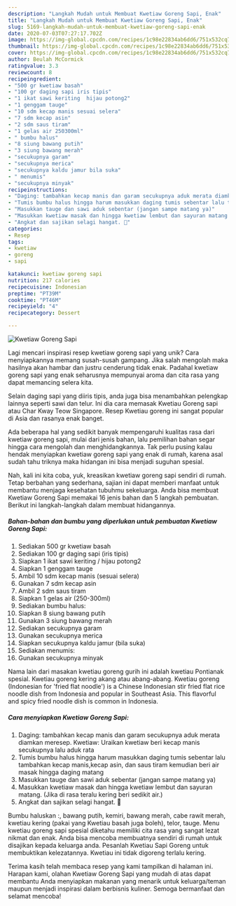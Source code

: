 ```yaml
---
description: "Langkah Mudah untuk Membuat Kwetiaw Goreng Sapi, Enak"
title: "Langkah Mudah untuk Membuat Kwetiaw Goreng Sapi, Enak"
slug: 5169-langkah-mudah-untuk-membuat-kwetiaw-goreng-sapi-enak
date: 2020-07-03T07:27:17.702Z
image: https://img-global.cpcdn.com/recipes/1c98e22834ab6dd6/751x532cq70/kwetiaw-goreng-sapi-foto-resep-utama.jpg
thumbnail: https://img-global.cpcdn.com/recipes/1c98e22834ab6dd6/751x532cq70/kwetiaw-goreng-sapi-foto-resep-utama.jpg
cover: https://img-global.cpcdn.com/recipes/1c98e22834ab6dd6/751x532cq70/kwetiaw-goreng-sapi-foto-resep-utama.jpg
author: Beulah McCormick
ratingvalue: 3.3
reviewcount: 8
recipeingredient:
- "500 gr kwetiaw basah"
- "100 gr daging sapi iris tipis"
- "1 ikat sawi keriting  hijau potong2"
- "1 genggam tauge"
- "10 sdm kecap manis sesuai selera"
- "7 sdm kecap asin"
- "2 sdm saus tiram"
- "1 gelas air 250300ml"
- " bumbu halus"
- "8 siung bawang putih"
- "3 siung bawang merah"
- "secukupnya garam"
- "secukupnya merica"
- "secukupnya kaldu jamur bila suka"
- " menumis"
- "secukupnya minyak"
recipeinstructions:
- "Daging: tambahkan kecap manis dan garam secukupnya aduk merata diamkan meresep. Kwetiaw: Uraikan kwetiaw beri kecap manis secukupnya lalu aduk rata"
- "Tumis bumbu halus hingga harum masukkan daging tumis sebentar lalu tambahkan kecap manis,kecap asin, dan saus tiram kemudian beri air masak hingga daging matang"
- "Masukkan tauge dan sawi aduk sebentar (jangan sampe matang ya)"
- "Masukkan kwetiaw masak dan hingga kwetiaw lembut dan sayuran matang. (Jika di rasa teralu kering beri sedikit air.)"
- "Angkat dan sajikan selagi hangat. 🍝"
categories:
- Resep
tags:
- kwetiaw
- goreng
- sapi

katakunci: kwetiaw goreng sapi 
nutrition: 217 calories
recipecuisine: Indonesian
preptime: "PT39M"
cooktime: "PT46M"
recipeyield: "4"
recipecategory: Dessert

---
```



![Kwetiaw Goreng Sapi](https://img-global.cpcdn.com/recipes/1c98e22834ab6dd6/751x532cq70/kwetiaw-goreng-sapi-foto-resep-utama.jpg)

Lagi mencari inspirasi resep kwetiaw goreng sapi yang unik? Cara menyiapkannya memang susah-susah gampang. Jika salah mengolah maka hasilnya akan hambar dan justru cenderung tidak enak. Padahal kwetiaw goreng sapi yang enak seharusnya mempunyai aroma dan cita rasa yang dapat memancing selera kita.

Selain daging sapi yang diiris tipis, anda juga bisa menambahkan pelengkap lainnya seperti sawi dan telur. Ini dia cara memasak Kwetiau Goreng sapi atau Char Kway Teow Singapore. Resep Kwetiau goreng ini sangat popular di Asia dan rasanya enak banget.

Ada beberapa hal yang sedikit banyak mempengaruhi kualitas rasa dari kwetiaw goreng sapi, mulai dari jenis bahan, lalu pemilihan bahan segar hingga cara mengolah dan menghidangkannya. Tak perlu pusing kalau hendak menyiapkan kwetiaw goreng sapi yang enak di rumah, karena asal sudah tahu triknya maka hidangan ini bisa menjadi suguhan spesial.


Nah, kali ini kita coba, yuk, kreasikan kwetiaw goreng sapi sendiri di rumah. Tetap berbahan yang sederhana, sajian ini dapat memberi manfaat untuk membantu menjaga kesehatan tubuhmu sekeluarga. Anda bisa membuat Kwetiaw Goreng Sapi memakai 16 jenis bahan dan 5 langkah pembuatan. Berikut ini langkah-langkah dalam membuat hidangannya.

<!--inarticleads1-->

##### Bahan-bahan dan bumbu yang diperlukan untuk pembuatan Kwetiaw Goreng Sapi:

1. Sediakan 500 gr kwetiaw basah
1. Sediakan 100 gr daging sapi (iris tipis)
1. Siapkan 1 ikat sawi keriting / hijau potong2
1. Siapkan 1 genggam tauge
1. Ambil 10 sdm kecap manis (sesuai selera)
1. Gunakan 7 sdm kecap asin
1. Ambil 2 sdm saus tiram
1. Siapkan 1 gelas air (250-300ml)
1. Sediakan  bumbu halus:
1. Siapkan 8 siung bawang putih
1. Gunakan 3 siung bawang merah
1. Sediakan secukupnya garam
1. Gunakan secukupnya merica
1. Siapkan secukupnya kaldu jamur (bila suka)
1. Sediakan  menumis:
1. Gunakan secukupnya minyak


Nama lain dari masakan kwetiau goreng gurih ini adalah kwetiau Pontianak spesial. Kwetiau goreng kering akang atau abang-abang. Kwetiau goreng (Indonesian for &#39;fried flat noodle&#39;) is a Chinese Indonesian stir fried flat rice noodle dish from Indonesia and popular in Southeast Asia. This flavorful and spicy fried noodle dish is common in Indonesia. 

<!--inarticleads2-->

##### Cara menyiapkan Kwetiaw Goreng Sapi:

1. Daging: tambahkan kecap manis dan garam secukupnya aduk merata diamkan meresep. Kwetiaw: Uraikan kwetiaw beri kecap manis secukupnya lalu aduk rata
1. Tumis bumbu halus hingga harum masukkan daging tumis sebentar lalu tambahkan kecap manis,kecap asin, dan saus tiram kemudian beri air masak hingga daging matang
1. Masukkan tauge dan sawi aduk sebentar (jangan sampe matang ya)
1. Masukkan kwetiaw masak dan hingga kwetiaw lembut dan sayuran matang. (Jika di rasa teralu kering beri sedikit air.)
1. Angkat dan sajikan selagi hangat. 🍝


Bumbu haluskan :, bawang putih, kemiri, bawang merah, cabe rawit merah, kwetiau kering (pakai yang Kwetiau basah juga boleh), telor, tauge. Menu kwetiau goreng sapi spesial diketahu memiliki cita rasa yang sangat lezat nikmat dan enak. Anda bisa mencoba membuatnya sendiri di rumah untuk disajikan kepada keluarga anda. Pesanlah Kwetiau Sapi Goreng untuk membuktikan kelezatannya. Kwetiau ini tidak digoreng terlalu kering. 

Terima kasih telah membaca resep yang kami tampilkan di halaman ini. Harapan kami, olahan Kwetiaw Goreng Sapi yang mudah di atas dapat membantu Anda menyiapkan makanan yang menarik untuk keluarga/teman maupun menjadi inspirasi dalam berbisnis kuliner. Semoga bermanfaat dan selamat mencoba!
